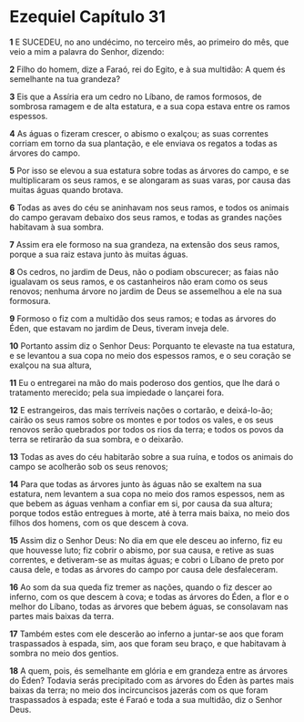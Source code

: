 # Ezequiel Capítulo 31

**1** 	E SUCEDEU, no ano undécimo, no terceiro mês, ao primeiro do mês, que veio a mim a palavra do Senhor, dizendo:

**2** 	Filho do homem, dize a Faraó, rei do Egito, e à sua multidão: A quem és semelhante na tua grandeza?

**3** 	Eis que a Assíria era um cedro no Líbano, de ramos formosos, de sombrosa ramagem e de alta estatura, e a sua copa estava entre os ramos espessos.

**4** 	As águas o fizeram crescer, o abismo o exalçou; as suas correntes corriam em torno da sua plantação, e ele enviava os regatos a todas as árvores do campo.

**5** 	Por isso se elevou a sua estatura sobre todas as árvores do campo, e se multiplicaram os seus ramos, e se alongaram as suas varas, por causa das muitas águas quando brotava.

**6** 	Todas as aves do céu se aninhavam nos seus ramos, e todos os animais do campo geravam debaixo dos seus ramos, e todas as grandes nações habitavam à sua sombra.

**7** 	Assim era ele formoso na sua grandeza, na extensão dos seus ramos, porque a sua raiz estava junto às muitas águas.

**8** 	Os cedros, no jardim de Deus, não o podiam obscurecer; as faias não igualavam os seus ramos, e os castanheiros não eram como os seus renovos; nenhuma árvore no jardim de Deus se assemelhou a ele na sua formosura.

**9** 	Formoso o fiz com a multidão dos seus ramos; e todas as árvores do Éden, que estavam no jardim de Deus, tiveram inveja dele.

**10** 	Portanto assim diz o Senhor Deus: Porquanto te elevaste na tua estatura, e se levantou a sua copa no meio dos espessos ramos, e o seu coração se exalçou na sua altura,

**11** 	Eu o entregarei na mão do mais poderoso dos gentios, que lhe dará o tratamento merecido; pela sua impiedade o lançarei fora.

**12** 	E estrangeiros, das mais terríveis nações o cortarão, e deixá-lo-ão; cairão os seus ramos sobre os montes e por todos os vales, e os seus renovos serão quebrados por todos os rios da terra; e todos os povos da terra se retirarão da sua sombra, e o deixarão.

**13** 	Todas as aves do céu habitarão sobre a sua ruína, e todos os animais do campo se acolherão sob os seus renovos;

**14** 	Para que todas as árvores junto às águas não se exaltem na sua estatura, nem levantem a sua copa no meio dos ramos espessos, nem as que bebem as águas venham a confiar em si, por causa da sua altura; porque todos estão entregues à morte, até à terra mais baixa, no meio dos filhos dos homens, com os que descem à cova.

**15** 	Assim diz o Senhor Deus: No dia em que ele desceu ao inferno, fiz eu que houvesse luto; fiz cobrir o abismo, por sua causa, e retive as suas correntes, e detiveram-se as muitas águas; e cobri o Líbano de preto por causa dele, e todas as árvores do campo por causa dele desfaleceram.

**16** 	Ao som da sua queda fiz tremer as nações, quando o fiz descer ao inferno, com os que descem à cova; e todas as árvores do Éden, a flor e o melhor do Líbano, todas as árvores que bebem águas, se consolavam nas partes mais baixas da terra.

**17** 	Também estes com ele descerão ao inferno a juntar-se aos que foram traspassados à espada, sim, aos que foram seu braço, e que habitavam à sombra no meio dos gentios.

**18** 	A quem, pois, és semelhante em glória e em grandeza entre as árvores do Éden? Todavia serás precipitado com as árvores do Éden às partes mais baixas da terra; no meio dos incircuncisos jazerás com os que foram traspassados à espada; este é Faraó e toda a sua multidão, diz o Senhor Deus.

